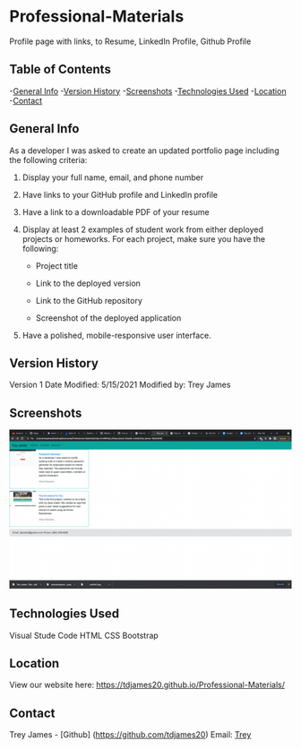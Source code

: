 # Professional-Materials
Profile page with links, to Resume, LinkedIn Profile, Github Profile

## Table of Contents
-[General Info](#General-Info)
-[Version History](#version-history)
-[Screenshots](#screenshots)
-[Technologies Used](#technologies-used)
-[Location](#location)
-[Contact](#contact)

## General Info
As a developer I was asked to create an updated portfolio page including the following criteria:

1. Display your full name, email, and phone number

2. Have links to your GitHub profile and LinkedIn profile

3. Have a link to a downloadable PDF of your resume

4. Display at least 2 examples of student work from either deployed projects or homeworks. For each project, make sure you have the following:

    * Project title

    * Link to the deployed version

    * Link to the GitHub repository

    * Screenshot of the deployed application

5. Have a polished, mobile-responsive user interface.

## Version History
Version 1
Date Modified: 5/15/2021
Modified by: Trey James


## Screenshots
![Homepage Screenshot](./Assets/Images/Professional-Material.jpg)
    
## Technologies Used
Visual Stude Code
HTML
CSS
Bootstrap

## Location
View our website here: https://tdjames20.github.io/Professional-Materials/

## Contact 
Trey James - [Github] (https://github.com/tdjames20) Email: [Trey](mailto:tdjames5@yahoo.com)